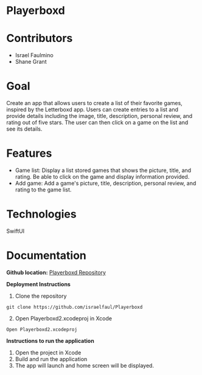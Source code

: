 # Playerboxd


# Contributors
* Israel Faulmino
* Shane Grant

# Goal
Create an app that allows users to create a list of their favorite games, inspired by the Letterboxd app. Users can create entries to a list and provide details including the image, title, description, personal review, and rating out of five stars. The user can then click on a game on the list and see its details.  

# Features

* Game list: Display a list stored games that shows the picture, title, and rating. Be able to click on the game and display information provided.
* Add game: Add a game's picture, title, description, personal review, and rating to the game list.

# Technologies

SwiftUI

# Documentation

**Github location:**
[Playerboxd Repository](https://github.com/israelfaul/Playerboxd)


**Deployment Instructions**
1. Clone the repository
```
git clone https://github.com/israelfaul/Playerboxd
```
2. Open Playerboxd2.xcodeproj in Xcode
```
Open Playerboxd2.xcodeproj
```

**Instructions to run the application**
1. Open the project in Xcode
2. Build and run the application
3. The app will launch and home screen will be displayed.
